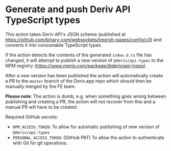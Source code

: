 # Generate and push Deriv API TypeScript types

This action takes Deriv API's JSON schema (published at https://github.com/binary-com/websockets/tree/gh-pages/config/v3) and converts it into consumable TypeScript types. 

If the action detects the contents of the generated `index.d.ts` file has changed, it will attempt to publish a new version of `@deriv/api-types` to the NPM registry (https://www.npmjs.com/package/@deriv/api-types).

After a new version has been published the action will automatically create a PR to the `master` branch of the Deriv.app repo which should then be manually merged by the FE team.

**Please note**: The action is dumb, e.g. when something goes wrong between publishing and creating a PR, the action will not recover from this and a manual PR will have to be created.

Required GitHub secrets:

- `NPM_ACCESS_TOKEN`: To allow for automatic publishing of new version of `@deriv/api-types`
- `PERSONAL_ACCESS_TOKEN`: (GitHub PAT) To allow the action to authenticate with Git for git operations.
